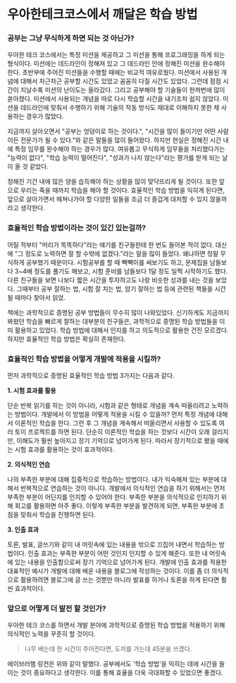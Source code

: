 # 우아한테크코스에서 깨달은 학습 방법

### 공부는 그냥 무식하게 하면 되는 것 아닌가?

우아한 테크 코스에서는 특정 미션을 제공하고 그 미션을 통해 프로그래밍을 하게 되는 형식이다. 미션에는 데드라인이 정해져 있고 그 데드라인 안에 정해진 미션을 완수해야 한다. 초반부에 주어진 미션들을 수행할 때에는 비교적 여유로웠다. 미션에서 사용된 개념에 대해서 차근차근 공부할 시간도 있었고 꼼꼼히 다질 시간도 있었다. 그런데 점점 시간이 지날수록 미션의 난이도는 올라갔다. 그리고 공부해야 할 기술들이 한꺼번에 많이 쏟아졌다. 미션에서 사용되는 개념을 따로 다시 학습할 시간을 내기조차 쉽지 않았다. 미션을 데드라인에 맞춰서 수행하기 위해 기술의 작동 방식도 제대로 이해하지 못한 채 사용하는 경우가 많았다.

지금까지 살아오면서 "공부는 엉덩이로 하는 것이다.", "시간을 많이 들이기만 어떤 사람이든 전문가가 될 수 있다."와 같은 말들을 많이 들어왔다. 하지만 현실은 정해진 시간 내에 특정 임무를 완수해야 하는 경우가 많다. 여유롭고 무식하게 임무들을  처리했다가는 "능력이 없다", "학습 능력이 떨어진다", "성과가 나지 않는다"라는 평가를 받게 되는 날이 올 것 같았다.

정해진 기간 내에 많은 양을 습득해야 하는 상황을 많이 맞닥뜨리게 될 것이다. 또한 앞으로 우리는 죽을 때까지 학습을 해야 할 것이다. 효율적인 학습 방법을 익히게 된다면, 앞으로 살아가면서 헤쳐나가야 할 다양한 일들을 조금 더 즐겁게 대처할 수 있지 않을까라고 생각한다. 


### 효율적인 학습 방법이라는 것이 있긴 있는걸까? 

어릴 적부터 "머리가 똑똑하다"라는 얘기를 친구들한테 한 번도 들어본 적이 없다. 대신에 "그 정도로 노력하면 잘 할 수밖에 없겠다."라는 말을 많이 들었다. 왜냐하면 정말 무식하게 공부했기 때문이다. 시험공부를 할 때 빽빽이를 써보기도 하고, 문제집을 남들보다 3~4배 정도를 풀기도 해보고, 시험 준비를 남들보다 1달 정도 일찍 시작하기도 했다. 다른 친구들을 보면 나보다 짧은 시간을 투자하고도 나랑 비슷한 성과를 내는 것을 보았다. 그때부터 공부 잘하는 법, 시험 잘 치는 법, 암기 잘하는 법 등에 관련된 책들을 시간 될 때마다 찾아서 읽었.

책에는 과학적으로 증명된 공부 방법들이 무수히 많이 나와있었다. 신기하게도 지금까지 봐왔던 학습을 빠르게 잘하는 대부분의 친구들은, 과학적으로 증명된 학습 방법들을 이미 활용하고 있었다. 학습 방법에 대해서 인지를 하고 의도적으로 활용한 건진 모르겠다. 하지만 효율적인 학습 방법은 확실히 존재한다. 

### 효율적인 학습 방법을 어떻게 개발에 적용을 시킬까?

먼저 과학적으로 증명된 효율적인 학습 방법 3가지는 다음과 같다. 

**1. 시험 효과를 활용**

단순 반복 읽기를 하는 것이 아니라, 시험과 같은 형태로 개념을 계속 떠올리려고 노력하는 방법이다. 개발에서 이 방법을 어떻게 적용을 시킬 수 있을까? 먼저 특정 개념에 대해서 이론적인 학습을 한다. 그런 후 그 개념을 계속해서 떠올리면서 사용할 수 있도록 여러 토이 프로젝트를 하면 된다. 단순히 이론적인 학습을 하는 것보다 시간이 오래 걸리지만, 이해도가 훨씬 높아지고 장기 기억으로 넘어가게 된다. 따라서 장기적으로 봤을 때에는 시험 효과를 활용하는 것이 효과적이다. 

**2. 의식적인 연습**

나의 부족한 부분에 대해 집중적으로 학습하는 방법이다. 내가 익숙해져 있는 부분에 대해서 반복적으로 연습하는 것이 아니다. 개발에서 의식적인 연습을 하기 위해서는 먼저 부족한 부분이 어딘지를 인지할 수 있어야 한다. 부족한 부분을 의식적으로 인지하기 위해 회고를 활용하면 아주 좋다. 이렇게 부족한 부분을 발견하게 되면, 부족한 부분에 초점을 맞춰서 학습을 진행하면 된다. 

**3. 인출 효과**

토론, 발표, 글쓰기와 같이 내 머릿속에 있는 내용을 밖으로 끄집어 내면서 학습하는 방법이다. 인출 효과는 부족한 부분이 어떤 것인지 인지할 수 있게 해준다. 또한 내 머릿속에 있는 내용을 인출함으로써 장기 기억으로 넘어가게 된다. 개발에 인출 효과를 적용한 대표적인 예시가 개발에 대해 배운 내용을 블로그에 작성하는 것이다. 이를 좀 더 의식적으로 활용하려면 블로그에 글 쓰는 것뿐만 아니라 발표를 하거나 토론을 하게 된다면 훨씬 효과적이다. 

### 앞으로 어떻게 더 발전 할 것인가?

우아한 테크 코스를 하면서 개발 분야에 과학적으로 증명된 학습 방법을 적용하기 위해 의식적인 노력을 꾸준히 할 것이다. 

> 나무 베는데 한 시간이 주어진다면, 도끼를 가는데 45분을 쓰겠다.

에이브러햄 링컨은 위와 같이 말했다. 공부에서도 '학습 방법'을 익히는 데에 시간을 들이는 것이 중요하다고 생각한다. 이를 통해 효율을 더욱 극대화할 수 있었으면 좋겠다. 
